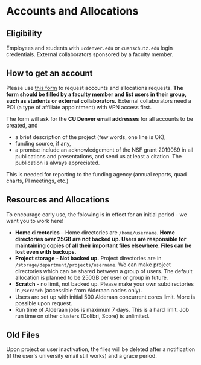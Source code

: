 # Accounts and Allocations
## Eligibility
Employees and students with `ucdenver.edu` or `cuanschutz.edu` login credentials. 
External collaborators sponsored by a faculty member.

## How to get an account

Please use [this form](https://forms.office.com/r/GQ9ef7ei4i) to request accounts and allocations requests. **The form should be filled by a faculty member and list users in their group, such as students or external collaborators.** External collaborators need a POI (a type of affiliate appointment) with VPN access first.

The form will ask for the **CU Denver email addresses** for all accounts to be created, and

* a brief description of the project (few words, one line is OK),
* funding source, if any,
* a promise include an acknowledgement of the NSF grant 2019089 in all publications and presentations, and send us at least a citation. The publication is always appreciated.

This is needed for reporting to the funding agency (annual reports, quad charts, PI meetings, etc.)

## Resources and Allocations

To encourage early use, the folowing is in effect for an initial period - we want you to work here!

* **Home directories** – Home directories are `/home/username`. **Home directories over 25GB are not backed up. Users are responsible for maintaining copies of all their important files elsewhere. Files can be lost even with backups.**
* **Project storage** -  **Not backed up.** Project directories are in  `/storage/department/projects/username`. We can make project directories which can be shared between a group of users. The default allocation is planned to be 250GB per user or group in future. 
* **Scratch** - no limit, not backed up. Please make your own subdirectories in `/scratch` (accessible from Alderaan nodes only).
* Users are set up with initial 500 Alderaan concurrent cores limit. More is possible upon request.
* Run time of Alderaan jobs is maximum 7 days. This is a hard limit. Job run time on other clusters (Colibri, Score) is unlimited.

<!-- 

### Storage 

!Files with oldest access date may be purged automatically when the scratch space usage is over 80%.
 
* **Home directories** – Home directories are `/home/username`. Home directories up to 25GB are backed up occasionally. The default allocation is planned to be 25GB per user in future. 


Use the command `du -sh` in a directory to see how much storage space you are using, and `df` to monitor the overall storage space. Home directories and most project directories are on a storage system which is using space very efficiently, so the space used can be much less than the actual size of your files as reported by `ls -l`.

The planned allocaton  in future are:

* **Small** - up to 30,000 Alderaan core hours, max 128 concurrent cores per user, standard storage. Automatic with an account.
* **Medium** - up to 150,000 Alderaan core hours, max 640 concurrent cores, additional storage.
* **Large** - larger than medium. 

Jobs are charged for the total reserved core time, whether used or not. 
Jobs on Alderaan GPU/high memory nodes are charged for all 64 cores on the node. 

-->

## Old Files
 
Upon project or user inactivation, the files will be deleted after a notification (if the user's university email still works) and a grace period. 


